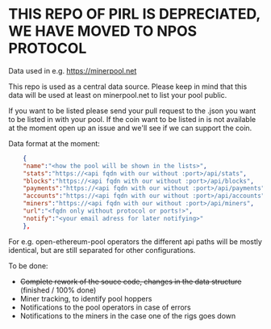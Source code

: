 # THIS REPO OF PIRL IS DEPRECIATED, WE HAVE MOVED TO NPOS PROTOCOL


Data used in e.g. https://minerpool.net 

This repo is used as a central data source. Please keep in mind that this data will be used at least on minerpool.net to list your pool public. 

If you want to be listed please send your pull request to the <coin>.json you want to be listed in with your pool. If the coin want to be listed in is not available at the moment open up an issue and we'll see if we can support the coin.

Data format at the moment: 
```json
    {  
	"name":"<how the pool will be shown in the lists>", 
	"stats":"https://<api fqdn with our without :port>/api/stats", 
	"blocks":"https://<api fqdn with our without :port>/api/blocks", 
	"payments":"https://<api fqdn with our without :port>/api/payments",
	"accounts":"https://<api fqdn with our without :port>/api/accounts",
  	"miners":"https://<api fqdn with our without :port>/api/miners",
	"url":"<fqdn only without protocol or ports!>", 
	"notify":"<your email adress for later notifying>"
    },
```
For e.g. open-ethereum-pool operators the different api paths will be mostly identical, but are still separated for other configurations. 
	
To be done: 
- ~~Complete rework of the souce code, changes in the data structure~~ (finished / 100% done)
- Miner tracking, to identify pool hoppers
- Notifications to the pool operators in case of errors 
- Notifications to the miners in the case one of the rigs goes down 
